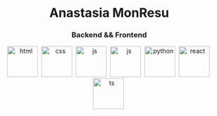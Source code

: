 
<div id="header" align="center">
  <h1>Anastasia MonResu</h1>
  <h3>Backend && Frontend</h3>
</div>

<div align="center">
  <img src="https://cdn.jsdelivr.net/gh/devicons/devicon/icons/html5/html5-original.svg" title="html" width="70" height="70"/>&nbsp;
  <img src="https://cdn.jsdelivr.net/gh/devicons/devicon/icons/css3/css3-original.svg" title="css" width="70" height="70"/>&nbsp;
  <img src="https://cdn.jsdelivr.net/gh/devicons/devicon/icons/javascript/javascript-original.svg" title="js" width="70" height="70"/>&nbsp;
  <img src="https://cdn.jsdelivr.net/gh/devicons/devicon/icons/golang/golang-original.svg" title="js" width="70" height="70"/>&nbsp;
  <img src="https://cdn.jsdelivr.net/gh/devicons/devicon/icons/python/python-original.svg" title="python" width="70" height="70"/>&nbsp;
  <img src="https://cdn.jsdelivr.net/gh/devicons/devicon/icons/react/react-original.svg" title="react" width="70" height="70"/>&nbsp;
  <img src="https://cdn.jsdelivr.net/gh/devicons/devicon/icons/typescript/typescript-original.svg" title="ts" width="70" height="70"/>&nbsp;
</div>

<div>

</div>

